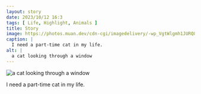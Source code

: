 ```yaml
---
layout: story
date: 2023/10/12 16:3
tags: [ Life, Highlight, Animals ]
title: Story
image: https://photos.muan.dev/cdn-cgi/imagedelivery/-wp_VgtWlgmh1JURQ8t1mg/e2914cf6-6bc3-4613-05b4-4eb186885300/public
caption: |
  I need a part-time cat in my life.
alt: |
  a cat looking through a window
---
```


![a cat looking through a window](https://photos.muan.dev/cdn-cgi/imagedelivery/-wp_VgtWlgmh1JURQ8t1mg/e2914cf6-6bc3-4613-05b4-4eb186885300/public)

I need a part-time cat in my life.
